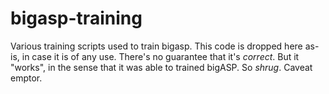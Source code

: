 # bigasp-training
Various training scripts used to train bigasp.  This code is dropped here as-is, in case it is of any use. There's no guarantee that it's _correct_.  But it "works", in the sense that it was able to trained bigASP.  So *shrug*.  Caveat emptor.
